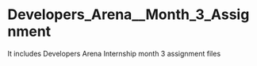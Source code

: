 # Developers_Arena__Month_3_Assignment
It includes Developers Arena Internship month 3 assignment files
